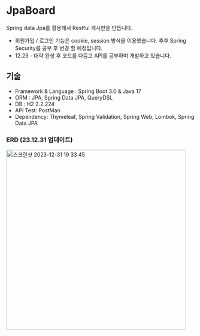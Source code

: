 # JpaBoard
Spring data Jpa를 활용해서 Restful 게시판을 만듭니다.
- 회원가입 / 로그인 기능은 cookie, session 방식을 이용했습니다. 추후 Spring Security를 공부 후 변경 할 예정입니다.
- 12.23 - 대략 완성 후 코드를 다듬고 API를 공부하며 개발하고 있습니다.

## 기술
- Framework & Language : Spring Boot 3.0 & Java 17
- ORM : JPA, Spring Data JPA, QueryDSL 
- DB : H2 2.2.224
- API Test: PostMan
- Dependency: Thymeleaf, Spring Validation, Spring Web, Lombok, Spring Data JPA

### ERD (23.12.31 업데이트)
<img width="480" alt="스크린샷 2023-12-31 19 33 45" src="https://github.com/pp8817/JpaBoard/assets/71458064/55598ebf-81a1-49e3-9c63-ec064b7a31f2">
